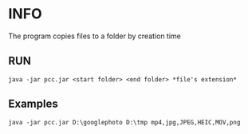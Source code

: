 # INFO

The program copies files to a folder by creation time

## RUN

``java -jar pcc.jar <start folder> <end folder> *file's extension*``

## Examples

``java -jar pcc.jar D:\googlephoto D:\tmp mp4,jpg,JPEG,HEIC,MOV,png``

